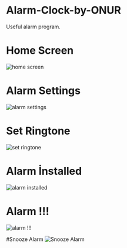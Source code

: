 # Alarm-Clock-by-ONUR
Useful alarm program.




# Home Screen
![home screen](https://user-images.githubusercontent.com/41792982/87837660-f17a5100-c89c-11ea-87f6-b85fa456d2ae.PNG)

# Alarm Settings
![alarm settings](https://user-images.githubusercontent.com/41792982/87837692-1078e300-c89d-11ea-8723-2a0f06c191a4.PNG)

# Set Ringtone
![set ringtone](https://user-images.githubusercontent.com/41792982/87837715-25557680-c89d-11ea-9be5-1e622c239c82.PNG)

# Alarm İnstalled
![alarm installed](https://user-images.githubusercontent.com/41792982/87837766-59c93280-c89d-11ea-8d5a-a3a0f6004dc6.PNG)

# Alarm !!!
![alarm !!!](https://user-images.githubusercontent.com/41792982/87837781-69487b80-c89d-11ea-9fd0-38047ec6d58a.PNG)

#Snooze Alarm
![Snooze Alarm](https://user-images.githubusercontent.com/41792982/87837806-85e4b380-c89d-11ea-9688-28a3e61d8718.PNG)
